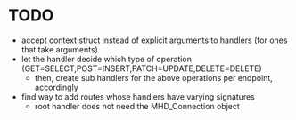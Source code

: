# TODO
* accept context struct instead of explicit arguments to handlers (for ones that
  take arguments)
* let the handler decide which type of operation (GET=SELECT,POST=INSERT,PATCH=UPDATE,DELETE=DELETE)
  * then, create sub handlers for the above operations per endpoint, accordingly
* find way to add routes whose handlers have varying signatures
  * root handler does not need the MHD\_Connection object
